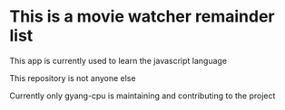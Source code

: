 # This is a movie watcher remainder list

This app is currently used to learn the javascript language

This repository is not anyone else

Currently only gyang-cpu is maintaining and contributing to the project

